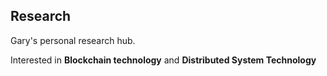 ## Research

Gary's personal research hub.

Interested in **Blockchain technology** and **Distributed System Technology**
